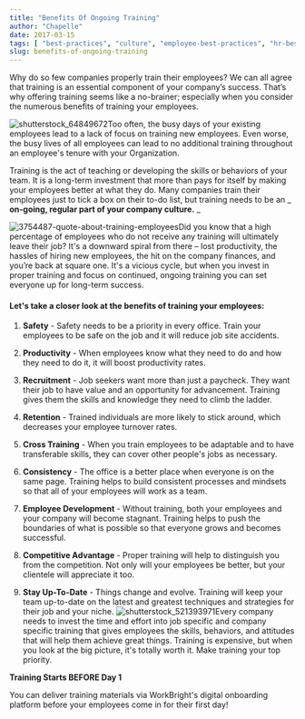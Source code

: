 ```yaml
---
title: "Benefits Of Ongoing Training"
author: "Chapelle"
date: 2017-03-15
tags: [ "best-practices", "culture", "employee-best-practices", "hr-best-practices", "new-employees", "ongoing-education", "retention", "training" ]
slug: benefits-of-ongoing-training
---
```

Why do so few companies properly train their employees? We can all agree that training is an essential component of your company’s success. That’s why offering training seems like a no-brainer; especially when you consider the numerous benefits of training your employees.  
  
 ![shutterstock_64849672](https://workbright.com/wp-content/uploads/2017/03/shutterstock_64849672-300x200.jpg)Too often, the busy days of your existing employees lead to a lack of focus on training new employees. Even worse, the busy lives of all employees can lead to no additional training throughout an employee's tenure with your Organization.  
  
Training is the act of teaching or developing the skills or behaviors of your team. It is a long-term investment that more than pays for itself by making your employees better at what they do. Many companies train their employees just to tick a box on their to-do list, but training needs to be an _ **on-going, regular part of your company culture.** _  
  
 ![3754487-quote-about-training-employees](https://workbright.com/wp-content/uploads/2017/03/3754487-quote-about-training-employees-300x97.jpg)Did you know that a high percentage of employees who do not receive any training will ultimately leave their job? It's a downward spiral from there – lost productivity, the hassles of hiring new employees, the hit on the company finances, and you’re back at square one. It's a vicious cycle, but when you invest in proper training and focus on continued, ongoing training you can set everyone up for long-term success.

#### Let's take a closer look at the benefits of training your employees:


1. **Safety** - Safety needs to be a priority in every office. Train your employees to be safe on the job and it will reduce job site accidents.

2. **Productivity** - When employees know what they need to do and how they need to do it, it will boost productivity rates.

3. **Recruitment** - Job seekers want more than just a paycheck. They want their job to have value and an opportunity for advancement. Training gives them the skills and knowledge they need to climb the ladder.

4. **Retention** - Trained individuals are more likely to stick around, which decreases your employee turnover rates.

5. **Cross Training** - When you train employees to be adaptable and to have transferable skills, they can cover other people's jobs as necessary.

6. **Consistency** - The office is a better place when everyone is on the same page. Training helps to build consistent processes and mindsets so that all of your employees will work as a team.

7. **Employee Development** - Without training, both your employees and your company will become stagnant. Training helps to push the boundaries of what is possible so that everyone grows and becomes successful.

8. **Competitive Advantage** - Proper training will help to distinguish you from the competition. Not only will your employees be better, but your clientele will appreciate it too.

9. **Stay Up-To-Date** - Things change and evolve. Training will keep your team up-to-date on the latest and greatest techniques and strategies for their job and your niche.
 ![shutterstock_521393971](https://workbright.com/wp-content/uploads/2017/03/shutterstock_521393971-300x162.jpg)Every company needs to invest the time and effort into job specific and company specific training that gives employees the skills, behaviors, and attitudes that will help them achieve great things. Training is expensive, but when you look at the big picture, it's totally worth it. Make training your top priority.  
  
**Training Starts BEFORE Day 1**   
  
You can deliver training materials via WorkBright's digital onboarding platform before your employees come in for their first day!
